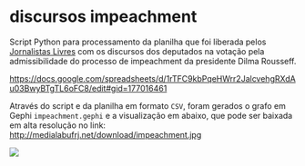 # discursos impeachment

Script Python para processamento da planilha que foi liberada pelos [Jornalistas Livres](https://www.facebook.com/jornalistaslivres/posts/361114270679123) 
com os discursos dos deputados na votação pela admissibilidade do processo de impeachment da presidente Dilma Rousseff.

<https://docs.google.com/spreadsheets/d/1rTFC9kbPqeHWrr2JalcvehgRXdAu03BwyBTgTL6oFC8/edit#gid=177016461>

Através do script e da planilha em formato `CSV`, foram gerados o grafo em Gephi `impeachment.gephi` e a visualização em abaixo, que pode ser baixada em alta resolução no link: <http://medialabufrj.net/download/impeachment.jpg>

![](http://medialabufrj.net/download/arquivos/impeachment_low.jpg)

